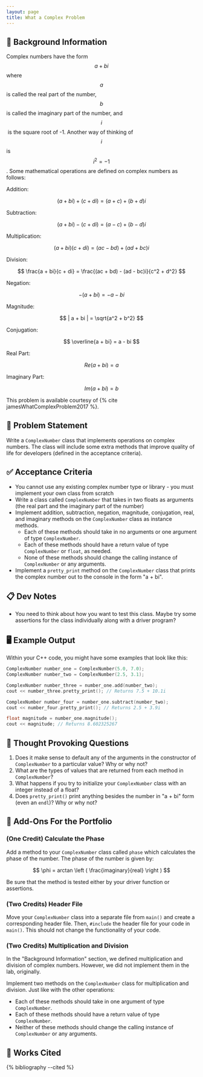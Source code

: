 ```yaml
---
layout: page
title: What a Complex Problem
---
```


## 🔖 Background Information

Complex numbers have the form $$a + bi$$ where $$a$$ is called the real part of the number, $$b$$ is called the imaginary part of the number, and $$i$$ is the square root of -1. Another way of thinking of $$i$$ is $$i^2 = -1$$. Some mathematical operations are defined on complex numbers as follows:

Addition:

$$
(a + bi) + (c + di) = (a + c) + (b + d)i
$$

Subtraction:

$$
(a + bi) - (c + di) = (a - c) + (b - d)i
$$

Multiplication:

$$
(a + bi)(c + di) = (ac - bd) + (ad + bc)i
$$

Division:

$$
\frac{a + bi}{c + di} = \frac{(ac + bd) - (ad - bc)i}{c^2 + d^2}
$$

Negation:

$$
-(a + bi) = -a - bi
$$

Magnitude:

$$
| a + bi | = \sqrt{a^2 + b^2}
$$

Conjugation:

$$
\overline{a + bi} = a - bi
$$

Real Part:

$$
Re(a + bi) = a
$$

Imaginary Part:

$$
Im(a + bi) = b
$$

This problem is available courtesy of {% cite jamesWhatComplexProblem2017 %}.

## 🎯 Problem Statement

Write a `ComplexNumber` class that implements operations on complex numbers. The class will include some extra methods that improve quality of life for developers (defined in the acceptance criteria).

## ✅ Acceptance Criteria

* You cannot use any existing complex number type or library - you must implement your own class from scratch
* Write a class called `ComplexNumber` that takes in two floats as arguments (the real part and the imaginary part of the number)
* Implement addition, subtraction, negation, magnitude, conjugation, real, and imaginary methods on the `ComplexNumber` class as instance methods.
  * Each of these methods should take in no arguments or one argument of type `ComplexNumber`.
  * Each of these methods should have a return value of type `ComplexNumber` or `float`, as needed.
  * None of these methods should change the calling instance of `ComplexNumber` or any arguments.
* Implement a `pretty_print` method on the `ComplexNumber` class that prints the complex number out to the console in the form "a + bi".

## 📋 Dev Notes

* You need to think about how you want to test this class. Maybe try some assertions for the class individually along with a driver program?

## 🖥️ Example Output

Within your C++ code, you might have some examples that look like this:

```cpp
ComplexNumber number_one = ComplexNumber(5.0, 7.0);
ComplexNumber number_two = ComplexNumber(2.5, 3.1);

ComplexNumber number_three = number_one.add(number_two);
cout << number_three.pretty_print(); // Returns 7.5 + 10.1i

ComplexNumber number_four = number_one.subtract(number_two);
cout << number_four.pretty_print(); // Returns 2.5 + 3.9i

float magnitude = number_one.magnitude();
cout << magnitude; // Returns 8.602325267
```

## 📝 Thought Provoking Questions

1. Does it make sense to default any of the arguments in the constructor of `ComplexNumber` to a particular value? Why or why not?
2. What are the types of values that are returned from each method in `ComplexNumber`?
3. What happens if you try to initialize your `ComplexNumber` class with an integer instead of a float?
4. Does `pretty_print()` print anything besides the number in "a + bi" form (even an `endl`)? Why or why not?

## 💼 Add-Ons For the Portfolio

### (One Credit) Calculate the Phase

Add a method to your `ComplexNumber` class called `phase` which calculates the phase of the number. The phase of the number is given by:

$$
\phi = arctan \left ( \frac{imaginary}{real} \right )
$$

Be sure that the method is tested either by your driver function or assertions.

### (Two Credits) Header File

Move your `ComplexNumber` class into a separate file from `main()` and create a corresponding header file. Then, `#include` the header file for your code in `main()`. This should not change the functionality of your code.

### (Two Credits) Multiplication and Division

In the "Background Information" section, we defined multiplication and division of complex numbers. However, we did not implement them in the lab, originally.

Implement two methods on the `ComplexNumber` class for multiplication and division. Just like with the other operations:

* Each of these methods should take in one argument of type `ComplexNumber`.
* Each of these methods should have a return value of type `ComplexNumber`.
* Neither of these methods should change the calling instance of `ComplexNumber` or any arguments.

## 📘 Works Cited

{% bibliography --cited %}
